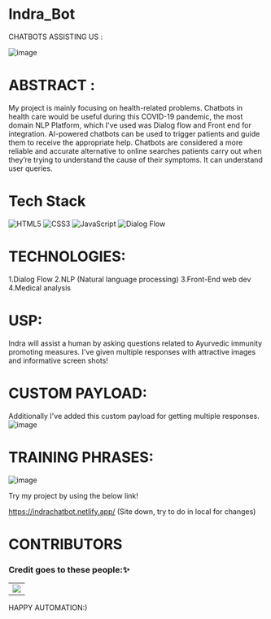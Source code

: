# Indra_Bot

CHATBOTS ASSISTING US :

![image](https://user-images.githubusercontent.com/46951797/109905711-38e70d80-7cc5-11eb-9ba7-0e891bdf21a0.png)

# ABSTRACT :
My project is mainly focusing on health-related problems. Chatbots in health care would be useful during this COVID-19 pandemic, the most domain NLP Platform, which I've used was Dialog flow and Front end for integration. AI-powered chatbots can be used to trigger patients and guide them to receive the appropriate help. Chatbots are considered a more reliable and accurate alternative to online searches patients carry out when they’re trying to understand the cause of their symptoms. It can understand user queries.

# Tech Stack 
<img alt="HTML5" src="https://img.shields.io/badge/html5%20-%23E34F26.svg?&style=for-the-badge&logo=html5&logoColor=white"/>	<img alt="CSS3" src="https://img.shields.io/badge/css3%20-%231572B6.svg?&style=for-the-badge&logo=css3&logoColor=white"/>	<img alt="JavaScript" src="https://img.shields.io/badge/javascript%20-%23323330.svg?&style=for-the-badge&logo=javascript&logoColor=%23F7DF1E"/>	<img alt="Dialog Flow" src="https://img.shields.io/badge/Dialog flow-%2300f.svg?&style=for-the-badge&logo=dialogflow&logoColor=white"/>


# TECHNOLOGIES:
1.Dialog Flow
2.NLP (Natural language processing)
3.Front-End web dev
4.Medical analysis

# USP:
Indra will assist a human by asking questions related to Ayurvedic immunity promoting measures. I've given multiple responses with attractive images and informative screen shots!

# CUSTOM PAYLOAD:
Additionally I've added this custom payload for getting multiple responses.
![image](https://user-images.githubusercontent.com/46951797/109904495-5ca95400-7cc3-11eb-80b7-1944850893d8.png)

# TRAINING PHRASES:
![image](https://user-images.githubusercontent.com/46951797/109904767-ba3da080-7cc3-11eb-8906-c62ff94fb47b.png)



          

Try my project by using the below link!

https://indrachatbot.netlify.app/ (Site down, try to do in local for changes)


# CONTRIBUTORS
### Credit goes to these people:✨

<table>
	<tr>
		<td>
			<a href="https://github.com/Srimathij/Indra_Bot/graphs/contributors">
  <img src="https://contrib.rocks/image?repo=Srimathij/Indra_Bot" />
</a>
		</td>
	</tr>
</table>


HAPPY AUTOMATION:)

